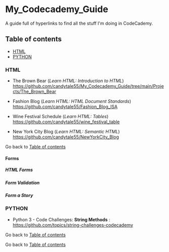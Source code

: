 # My_Codecademy_Guide

A guide full of hyperlinks to find all the stuff I'm doing in CodeCademy. 

## Table of contents
* [HTML](#html)
* [PYTHON](#python)

### HTML
* The Brown Bear  (_Learn HTML: Introduction to HTML_)
  https://github.com/candytale55/My_Codecademy_Guide/tree/main/Projects/The_Brown_Bear

* Fashion Blog (_Learn HTML: HTML Document Standards_)
  https://github.com/candytale55/Fashion_Blog_ISA 

* Wine Festival Schedule (_Learn HTML: Tables_)
  https://github.com/candytale55/wine_festival_table  

* New York City Blog (_Learn HTML:  Semantic HTML_)
  https://github.com/candytale55/NewYorkCity_Blog

Go back to [Table of contents](#table-of-contents)


#### Forms
##### HTML Forms
##### Form Validation
##### Form a Story
  


### PYTHON
* Python 3 - Code Challenges: **String Methods** : https://github.com/topics/string-challenges-codecademy

Go back to [Table of contents](#table-of-contents)





Go back to [Table of contents](#table-of-contents)
